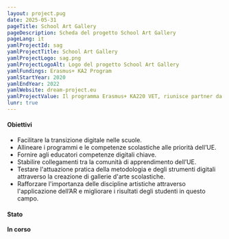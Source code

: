 ```yaml
---
layout: project.pug
date: 2025-05-31
pageTitle: School Art Gallery
pageDescription: Scheda del progetto School Art Gallery
pageLang: it
yamlProjectId: sag
yamlProjectTitle: School Art Gallery
yamlProjectLogo: sag.png
yamlProjectLogoAlt: Logo del progetto School Art Gallery
yamlFundings: Erasmus+ KA2 Program
yamlStartYear: 2020
yamlEndYear: 2022
yamlWebsite: dream-project.eu
yamlProjectValue: Il programma Erasmus+ KA220 VET, riunisce partner da tutta Europa per migliorare l'educazione artistica tramite l'uso della Realtà Aumentata (AR), potenziando l'apprendimento e i risultati di insegnanti e studenti tramite il divertimento.
lunr: true
---
```


#### Obiettivi

- Facilitare la transizione digitale nelle scuole.
- Allineare i programmi e le competenze scolastiche alle priorità dell’UE.
- Fornire agli educatori competenze digitali chiave.
- Stabilire collegamenti tra la comunità di apprendimento dell’UE.
- Testare l'attuazione pratica della metodologia e degli strumenti digitali attraverso la creazione di gallerie d'arte scolastiche. 
- Rafforzare l'importanza delle discipline artistiche attraverso l'applicazione dell’AR e migliorare i risultati degli studenti in questo campo.

#### Stato
**In corso**